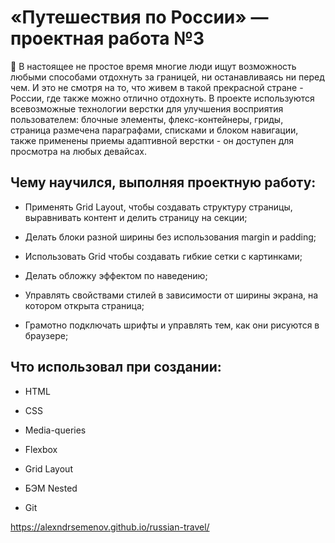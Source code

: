# «Путешествия по России» — проектная работа №3

:pencil: В настоящее не простое время многие люди ищут возможность любыми способами отдохнуть за границей, ни останавливаясь ни перед чем. И это не смотря на то, что живем в такой прекрасной стране - России, где также можно отлично отдохнуть. В проекте используются всевозможные технологии верстки для улучшения восприятия пользователем: блочные элементы, флекс-контейнеры, гриды, страница размечена параграфами, списками и блоком навигации, также применены приемы адаптивной верстки - он доступен для просмотра на любых девайсах.

## Чему научился, выполняя проектную работу:

* Применять Grid Layout, чтобы создавать структуру страницы, выравнивать контент и делить страницу на секции;

* Делать блоки разной ширины без использования margin и padding;

* Использовать Grid чтобы создавать гибкие сетки с картинками;

* Делать обложку эффектом по наведению;

* Управлять свойствами стилей в зависимости от ширины экрана, на котором открыта страница;

* Грамотно подключать шрифты и управлять тем, как они рисуются в браузере;

## Что использовал при создании:

* HTML

* CSS

* Media-queries

* Flexbox

* Grid Layout

* БЭМ Nested

* Git

https://alexndrsemenov.github.io/russian-travel/
